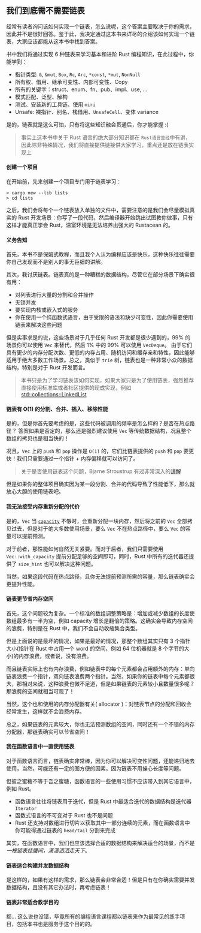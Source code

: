 ## 我们到底需不需要链表
经常有读者询问该如何实现一个链表，怎么说呢，这个答案主要取决于你的需求，因此并不是很好回答。鉴于此，我决定通过这本书来详尽的介绍该如何实现一个链表，大家应该都能从这本书中找到答案。

书中我们将通过实现 6 种链表来学习基本和进阶 Rust 编程知识，在此过程中，你能学到：

- 指针类型: `&`, `&mut`, `Box`, `Rc`, `Arc`, `*const`, `*mut`, `NonNull`
- 所有权、借用、继承可变性、内部可变性、Copy
- 所有的关键字：struct、enum、fn、pub、impl、use, ...
- 模式匹配、泛型、解构
- 测试、安装新的工具链、使用 `miri`
- Unsafe: 裸指针、别名、栈借用、`UnsafeCell`、变体 variance

是的，链表就是这么可怕，只有将这些知识融会贯通后，你才能掌握 :( 


> 事实上这本书中关于 Rust 语言的绝大部分知识都在 `Rust语言圣经`中有讲，因此除非特殊情况，我们将直接提供链接供大家学习，重点还是放在链表实现上

#### 创建一个项目
在开始前，先来创建一个项目专门用于链表学习：
```shell
> cargo new --lib lists
> cd lists
```

之后，我们会将每个一个链表放入单独的文件中，需要注意的是我们会尽量模拟真实的 Rust 开发场景：你写了一段代码，然后编译器开始跳出试图教你做事，只有这样才能真正学会 Rust，温室环境是无法培养出强大的 Rustacean 的。

#### 义务告知
首先，本书不是保姆式教程，而且我个人认为编程应该是快乐，这种快乐往往需要你自己发现而不是别人的事无巨细的讲解。

其次，我讨厌链表。链表真的是一种糟糕的数据结构，尽管它在部分场景下确实很有用：

- 对列表进行大量的分割和合并操作
- 无锁并发
- 要实现内核或嵌入式的服务
- 你在使用一个纯函数式语言，由于受限的语法和缺少可变性，因此你需要使用链表来解决这些问题

但是实事求是的说，这些场景对于几乎任何 Rust 开发都是很少遇到的，99% 的场景你可以使用 `Vec` 来替代，然后 1% 中的 99% 可以使用 `VecDeque`。 由于它们具有更少的内存分配次数、更低的内存占用、随机访问和缓存亲和特性，因此能够适用于绝大多数工作场景。总之，类似于 `trie` 树，链表也是一种非常小众的数据结构，特别是对于 Rust 开发而言。

> 本书只是为了学习链表该如何实现，如果大家只是为了使用链表，强烈推荐直接使用标准库或者社区提供的现成实现，例如 [std::collections::LinkedList](https://doc.rust-lang.org/std/collections/struct.LinkedList.html)

#### 链表有 O(1) 的分割、合并、插入、移除性能
是的，但是你首先要考虑的是，这些代码被调用的频率是怎么样的？是否在热点路径？ 答案如果是否定的，那么还是强烈建议使用 `Vec` 等传统数据结构，况且整个数组的拷贝也是相当快的！

况且，`Vec` 上的 `push` 和 `pop` 操作是 `O(1)` 的，它们比链表提供的 `push` 和 `pop` 要更快！我们只需要通过一个指针 + 内存偏移就可以访问了。

> 关于是否使用链表这个问题，Bjarne Stroustrup 有过非常深入的[讲解](https://www.youtube.com/watch?v=YQs6IC-vgmo)

但是如果你的整体项目确实因为某一段分割、合并的代码导致了性能低下，那么就放心大胆的使用链表吧。


#### 我无法接受内存重新分配的代价
是的，`Vec` 当 [`capacity`](https://practice.rs/collections/vector.html#capacity) 不够时，会重新分配一块内存，然后将之前的 `Vec` 全部拷贝过去，但是对于绝大多数使用场景，要么 `Vec` 不在热点路径中，要么 `Vec` 的容量可以提前预测。

对于前者，那性能如何自然无关紧要。而对于后者，我们只需要使用 `Vec::with_capacity` 提前分配足够的空间即可，同时，Rust 中所有的迭代器还提供了 `size_hint` 也可以解决这种问题。


当然，如果这段代码在热点路径，且你无法提前预测所需的容量，那么链表确实会更提升性能。

#### 链表更节省内存空间
首先，这个问题较为复杂。一个标准的数组调整策略是：增加或减少数组的长度使数组最多有一半为空，例如 capacity 增长是翻倍的策略。这确实会导致内存空间的浪费，特别是在 Rust 中，我们不会自动收缩集合类型。

但是上面说的是最坏的情况，如果是最好的情况，那整个数组其实只有 3 个指针大小(指针在 Rust 中占用一个 word 的空间，例如 64 位机器就是 8 个字节的大小)的内存浪费，或者说，没有浪费。

而且链表实际上也有内存浪费，例如链表中的每个元素都会占用额外的内存：单向链表浪费一个指针，双向链表浪费两个指针。当然，如果你的链表中每个元素都很大，那相对来说，这种浪费也微不足道，但是如果链表的元素较小且数量很多呢？那浪费的空间就相当可观了！

当然，这个也和使用的内存分配器有关( allocator )：对链表节点的分配和回收会经常发生，这样就不会浪费内存。

总之，如果链表的元素较大，你也无法预测数组的空间，同时还有一个不错的内存分配器，那链表确实可以节省空间！

#### 我在函数语言中一直使用链表
对于函数语言而言，链表确实非常棒，因为你可以解决可变性问题，还能递归地去使用，当然，可能还有一定的图方便的因素，因为链表不用操心长度等问题。

但彼之蜜糖不等于吾之蜜糖，函数语言的一些使用习惯不应该带入到其它语言中，例如 Rust。

- 函数语言往往将链表用于迭代，但是 Rust 中最适合迭代的数据结构是迭代器 `Iterator`
- 函数式语言的不可变对于 Rust 也不是问题
- Rust 还支持对数组进行切片以获取其中一部分连续的元素，而在函数语言中你可能得通过链表的 `head/tail` 分割来完成


其实，在函数语言中，我们也应该选择合适的数据结构来解决适合的场景，而不是*一根链表挂腰间，潇潇洒洒走天下*。


#### 链表适合构建并发数据结构
是这样的，如果有这样的需求，那么链表会非常合适！但是只有在你确实需要并发数据结构，且没有其它办法时，再考虑链表！

#### 链表非常适合教学目的
额... 这么说也没错，毕竟所有的编程语言课程都以链表来作为最常见的练手项目，包括本书也是服务于这个目的的。



